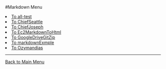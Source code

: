 #Markdown Menu
<li><a href="all-test.html">To all-test</a> </li>
<li><a href="ChiefSeattle.html">To ChiefSeattle</a> </li>
<li><a href="ChiefJoseph.html">To ChiefJoseph</a> </li>
<li><a href="Ec2MarkdownToHtml.html">To Ec2MarkdownToHtml</a> </li>
<li><a href="GoogleDriveGitZip.html">To GoogleDriveGitZip</a> </li>
<li><a href="markdownExmple.html">To markdownExmple</a> </li>
<li><a href="Ozymandias.html">To Ozymandias</a> </li>
<hr>

<a href="../index.html">Back to Main Menu</a>